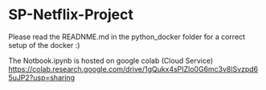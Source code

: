# SP-Netflix-Project

Please read the READNME.md in the python_docker folder for a correct setup of the docker :)

The Notbook.ipynb is hosted on google colab (Cloud Service)
https://colab.research.google.com/drive/1gQukx4sPIZlo0G6mc3v8lSvzpd65uJP2?usp=sharing